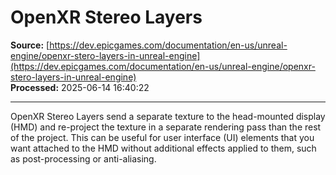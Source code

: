 # OpenXR Stereo Layers

**Source:** [https://dev.epicgames.com/documentation/en-us/unreal-engine/openxr-stero-layers-in-unreal-engine](https://dev.epicgames.com/documentation/en-us/unreal-engine/openxr-stero-layers-in-unreal-engine)  
**Processed:** 2025-06-14 16:40:22

---

OpenXR Stereo Layers send a separate texture to the head-mounted display (HMD) and re-project the texture in a separate rendering pass than the rest of the project. This can be useful for user interface (UI) elements that you want attached to the HMD without additional effects applied to them, such as post-processing or anti-aliasing.